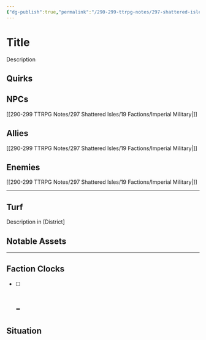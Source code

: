 ```yaml
---
{"dg-publish":true,"permalink":"/290-299-ttrpg-notes/297-shattered-isles/19-factions/imperial-military/"}
---
```



# Title

Description

## Quirks

## NPCs

[[290-299 TTRPG Notes/297 Shattered Isles/19 Factions/Imperial Military\|]]

## Allies

[[290-299 TTRPG Notes/297 Shattered Isles/19 Factions/Imperial Military\|]]

## Enemies

[[290-299 TTRPG Notes/297 Shattered Isles/19 Factions/Imperial Military\|]]

****

## Turf

Description in [District]

## Notable Assets

****

## Faction Clocks

- [ ] # - 

## Situation